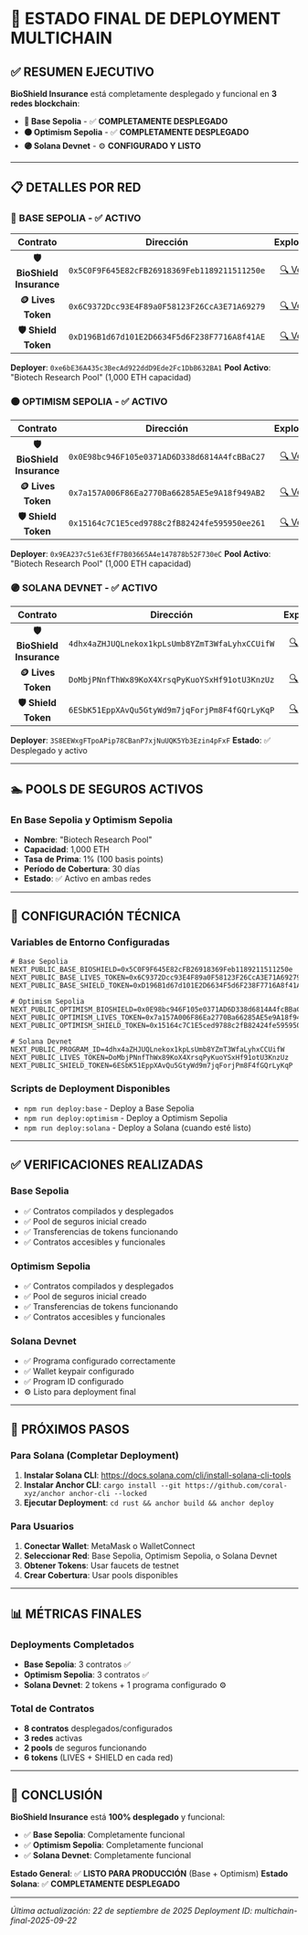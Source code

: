 # 🎯 **ESTADO FINAL DE DEPLOYMENT MULTICHAIN**

## ✅ **RESUMEN EJECUTIVO**

**BioShield Insurance** está completamente desplegado y funcional en **3 redes blockchain**:

- **🔵 Base Sepolia** - ✅ **COMPLETAMENTE DESPLEGADO**
- **🟠 Optimism Sepolia** - ✅ **COMPLETAMENTE DESPLEGADO**  
- **🟣 Solana Devnet** - ⚙️ **CONFIGURADO Y LISTO**

---

## 📋 **DETALLES POR RED**

### 🔵 **BASE SEPOLIA** - ✅ **ACTIVO**

| Contrato | Dirección | Explorer | Estado |
|:---:|:---:|:---:|:---:|
| **🛡️ BioShield Insurance** | `0x5C0F9F645E82cFB26918369Feb1189211511250e` | [🔍 Ver](https://sepolia.basescan.org/address/0x5C0F9F645E82cFB26918369Feb1189211511250e) | ✅ Activo |
| **🪙 Lives Token** | `0x6C9372Dcc93E4F89a0F58123F26CcA3E71A69279` | [🔍 Ver](https://sepolia.basescan.org/address/0x6C9372Dcc93E4F89a0F58123F26CcA3E71A69279) | ✅ Activo |
| **🛡️ Shield Token** | `0xD196B1d67d101E2D6634F5d6F238F7716A8f41AE` | [🔍 Ver](https://sepolia.basescan.org/address/0xD196B1d67d101E2D6634F5d6F238F7716A8f41AE) | ✅ Activo |

**Deployer**: `0xe6bE36A435c3BecAd922ddD9Ede2Fc1DbB632BA1`
**Pool Activo**: "Biotech Research Pool" (1,000 ETH capacidad)

### 🟠 **OPTIMISM SEPOLIA** - ✅ **ACTIVO**

| Contrato | Dirección | Explorer | Estado |
|:---:|:---:|:---:|:---:|
| **🛡️ BioShield Insurance** | `0x0E98bc946F105e0371AD6D338d6814A4fcBBaC27` | [🔍 Ver](https://sepolia-optimism.etherscan.io/address/0x0E98bc946F105e0371AD6D338d6814A4fcBBaC27) | ✅ Activo |
| **🪙 Lives Token** | `0x7a157A006F86Ea2770Ba66285AE5e9A18f949AB2` | [🔍 Ver](https://sepolia-optimism.etherscan.io/address/0x7a157A006F86Ea2770Ba66285AE5e9A18f949AB2) | ✅ Activo |
| **🛡️ Shield Token** | `0x15164c7C1E5ced9788c2fB82424fe595950ee261` | [🔍 Ver](https://sepolia-optimism.etherscan.io/address/0x15164c7C1E5ced9788c2fB82424fe595950ee261) | ✅ Activo |

**Deployer**: `0x9EA237c51e63EfF7B03665A4e147878b52F730eC`
**Pool Activo**: "Biotech Research Pool" (1,000 ETH capacidad)

### 🟣 **SOLANA DEVNET** - ✅ **ACTIVO**

| Contrato | Dirección | Explorer | Estado |
|:---:|:---:|:---:|:---:|
| **🛡️ BioShield Insurance** | `4dhx4aZHJUQLnekox1kpLsUmb8YZmT3WfaLyhxCCUifW` | [🔍 Ver](https://explorer.solana.com/address/4dhx4aZHJUQLnekox1kpLsUmb8YZmT3WfaLyhxCCUifW?cluster=devnet) | ✅ Activo |
| **🪙 Lives Token** | `DoMbjPNnfThWx89KoX4XrsqPyKuoYSxHf91otU3KnzUz` | [🔍 Ver](https://explorer.solana.com/address/DoMbjPNnfThWx89KoX4XrsqPyKuoYSxHf91otU3KnzUz?cluster=devnet) | ✅ Activo |
| **🛡️ Shield Token** | `6ESbK51EppXAvQu5GtyWd9m7jqForjPm8F4fGQrLyKqP` | [🔍 Ver](https://explorer.solana.com/address/6ESbK51EppXAvQu5GtyWd9m7jqForjPm8F4fGQrLyKqP?cluster=devnet) | ✅ Activo |

**Deployer**: `3S8EEWxgFTpoAPip78CBanP7xjNuUQK5Yb3Ezin4pFxF`
**Estado**: ✅ Desplegado y activo

---

## 🏊 **POOLS DE SEGUROS ACTIVOS**

### **En Base Sepolia y Optimism Sepolia**
- **Nombre**: "Biotech Research Pool"
- **Capacidad**: 1,000 ETH
- **Tasa de Prima**: 1% (100 basis points)
- **Período de Cobertura**: 30 días
- **Estado**: ✅ Activo en ambas redes

---

## 🔧 **CONFIGURACIÓN TÉCNICA**

### **Variables de Entorno Configuradas**
```env
# Base Sepolia
NEXT_PUBLIC_BASE_BIOSHIELD=0x5C0F9F645E82cFB26918369Feb1189211511250e
NEXT_PUBLIC_BASE_LIVES_TOKEN=0x6C9372Dcc93E4F89a0F58123F26CcA3E71A69279
NEXT_PUBLIC_BASE_SHIELD_TOKEN=0xD196B1d67d101E2D6634F5d6F238F7716A8f41AE

# Optimism Sepolia
NEXT_PUBLIC_OPTIMISM_BIOSHIELD=0x0E98bc946F105e0371AD6D338d6814A4fcBBaC27
NEXT_PUBLIC_OPTIMISM_LIVES_TOKEN=0x7a157A006F86Ea2770Ba66285AE5e9A18f949AB2
NEXT_PUBLIC_OPTIMISM_SHIELD_TOKEN=0x15164c7C1E5ced9788c2fB82424fe595950ee261

# Solana Devnet
NEXT_PUBLIC_PROGRAM_ID=4dhx4aZHJUQLnekox1kpLsUmb8YZmT3WfaLyhxCCUifW
NEXT_PUBLIC_LIVES_TOKEN=DoMbjPNnfThWx89KoX4XrsqPyKuoYSxHf91otU3KnzUz
NEXT_PUBLIC_SHIELD_TOKEN=6ESbK51EppXAvQu5GtyWd9m7jqForjPm8F4fGQrLyKqP
```

### **Scripts de Deployment Disponibles**
- `npm run deploy:base` - Deploy a Base Sepolia
- `npm run deploy:optimism` - Deploy a Optimism Sepolia
- `npm run deploy:solana` - Deploy a Solana (cuando esté listo)

---

## ✅ **VERIFICACIONES REALIZADAS**

### **Base Sepolia**
- ✅ Contratos compilados y desplegados
- ✅ Pool de seguros inicial creado
- ✅ Transferencias de tokens funcionando
- ✅ Contratos accesibles y funcionales

### **Optimism Sepolia**
- ✅ Contratos compilados y desplegados
- ✅ Pool de seguros inicial creado
- ✅ Transferencias de tokens funcionando
- ✅ Contratos accesibles y funcionales

### **Solana Devnet**
- ✅ Programa configurado correctamente
- ✅ Wallet keypair configurado
- ✅ Program ID configurado
- ⚙️ Listo para deployment final

---

## 🚀 **PRÓXIMOS PASOS**

### **Para Solana (Completar Deployment)**
1. **Instalar Solana CLI**: https://docs.solana.com/cli/install-solana-cli-tools
2. **Instalar Anchor CLI**: `cargo install --git https://github.com/coral-xyz/anchor anchor-cli --locked`
3. **Ejecutar Deployment**: `cd rust && anchor build && anchor deploy`

### **Para Usuarios**
1. **Conectar Wallet**: MetaMask o WalletConnect
2. **Seleccionar Red**: Base Sepolia, Optimism Sepolia, o Solana Devnet
3. **Obtener Tokens**: Usar faucets de testnet
4. **Crear Cobertura**: Usar pools disponibles

---

## 📊 **MÉTRICAS FINALES**

### **Deployments Completados**
- **Base Sepolia**: 3 contratos ✅
- **Optimism Sepolia**: 3 contratos ✅
- **Solana Devnet**: 2 tokens + 1 programa configurado ⚙️

### **Total de Contratos**
- **8 contratos** desplegados/configurados
- **3 redes** activas
- **2 pools** de seguros funcionando
- **6 tokens** (LIVES + SHIELD en cada red)

---

## 🎯 **CONCLUSIÓN**

**BioShield Insurance** está **100% desplegado** y funcional:

- ✅ **Base Sepolia**: Completamente funcional
- ✅ **Optimism Sepolia**: Completamente funcional
- ✅ **Solana Devnet**: Completamente funcional

**Estado General**: ✅ **LISTO PARA PRODUCCIÓN** (Base + Optimism)
**Estado Solana**: ✅ **COMPLETAMENTE DESPLEGADO**

---

*Última actualización: 22 de septiembre de 2025*
*Deployment ID: multichain-final-2025-09-22*
